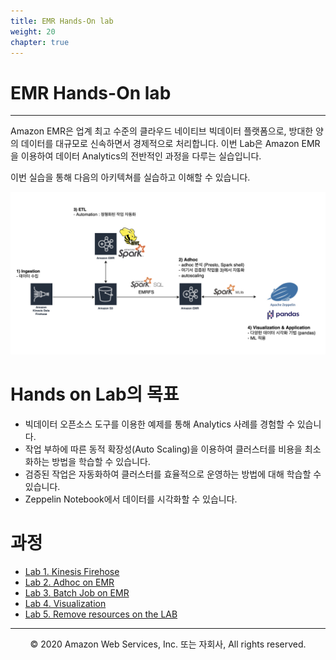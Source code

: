 ```yaml
---
title: EMR Hands-On lab
weight: 20
chapter: true
---
```


# EMR Hands-On lab
--- 

Amazon EMR은 업계 최고 수준의 클라우드 네이티브 빅데이터 플랫폼으로, 방대한 양의 데이터를 대규모로 신속하면서 경제적으로 처리합니다. 이번 Lab은 Amazon EMR을 이용하여 데이터 Analytics의 전반적인 과정을 다루는 실습입니다. 

이번 실습을 통해 다음의 아키텍쳐를 실습하고 이해할 수 있습니다.
     
![arch](./home_images/EMR-hands-on-architecture.png)

# Hands on Lab의 목표

 * 빅데이터 오픈소스 도구를 이용한 예제를 통해 Analytics 사례를 경험할 수 있습니다.
 * 작업 부하에 따른 동적 확장성(Auto Scaling)을 이용하여 클러스터를 비용을 최소화하는 방법을 학습할 수 있습니다.
 * 검증된 작업은 자동화하여 클러스터를 효율적으로 운영하는 방법에 대해 학습할 수 있습니다.
 * Zeppelin Notebook에서 데이터를 시각화할 수 있습니다.

# 과정

 * [Lab 1. Kinesis Firehose](/emrlab/lab1)
 * [Lab 2. Adhoc on EMR](/emrlab/lab2) 
 * [Lab 3. Batch Job on EMR](/emrlab/lab3)
 * [Lab 4. Visualization](/emrlab/lab4)
 * [Lab 5. Remove resources on the LAB](/emrlab/lab5)

---
<p align="center">
© 2020 Amazon Web Services, Inc. 또는 자회사, All rights reserved.
</p>
